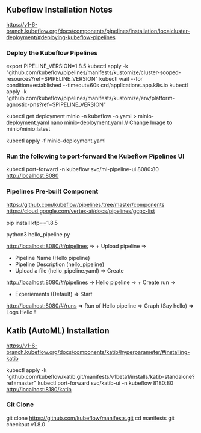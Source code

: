 ## Kubeflow Installation Notes

<https://v1-6-branch.kubeflow.org/docs/components/pipelines/installation/localcluster-deployment/#deploying-kubeflow-pipelines>

### Deploy the Kubeflow Pipelines

export PIPELINE_VERSION=1.8.5
kubectl apply -k "github.com/kubeflow/pipelines/manifests/kustomize/cluster-scoped-resources?ref=$PIPELINE_VERSION"
kubectl wait --for condition=established --timeout=60s crd/applications.app.k8s.io
kubectl apply -k "github.com/kubeflow/pipelines/manifests/kustomize/env/platform-agnostic-pns?ref=$PIPELINE_VERSION"

kubectl get deployment minio -n kubeflow -o yaml > minio-deployment.yaml
nano minio-deployment.yaml
 // Change Image to minio/minio:latest

kubectl apply -f minio-deployment.yaml

### Run the following to port-forward the Kubeflow Pipelines UI

kubectl port-forward -n kubeflow svc/ml-pipeline-ui 8080:80
<http://localhost:8080>

### Pipelines Pre-built Component

<https://github.com/kubeflow/pipelines/tree/master/components>
<https://cloud.google.com/vertex-ai/docs/pipelines/gcpc-list>

pip install kfp==1.8.5

python3 hello_pipeline.py

<http://localhost:8080/#/pipelines> => + Upload pipeline => 
- Pipeline Name (Hello pipeline)
- Pipeline Description (hello_pipeline)
- Upload a file (hello_pipeline.yaml) => Create

<http://localhost:8080/#/pipelines> => Hello pipeline => + Create run =>
- Experiements (Default) => Start

<http://localhost:8080/#/runs> => Run of Hello pipeline => Graph (Say hello) => Logs
    Hello !

## Katib (AutoML) Installation

<https://v1-6-branch.kubeflow.org/docs/components/katib/hyperparameter/#installing-katib>

kubectl apply -k "github.com/kubeflow/katib.git/manifests/v1beta1/installs/katib-standalone?ref=master"
kubectl port-forward svc/katib-ui -n kubeflow 8180:80
<http://localhost:8180/katib>

### Git Clone

git clone https://github.com/kubeflow/manifests.git
cd manifests
git checkout v1.8.0
